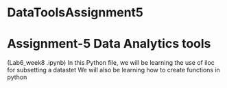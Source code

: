 # DataToolsAssignment5
# Assignment-5 Data Analytics tools
(Lab6_week8 .ipynb) In this Python file, we will be learning the use of iloc for subsetting a datastet
We will also be learning how to create functions in python


